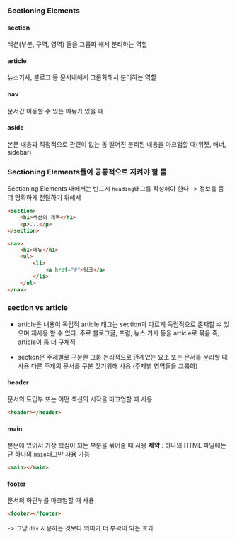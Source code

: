### Sectioning Elements
#### section 
섹션(부분, 구역, 영역) 들을 그룹화 해서 분리하는 역할


#### article 
뉴스기사, 블로그 등 문서내에서 그룹화해서 분리하는 역할


#### nav 
문서간 이동할 수 있는 메뉴가 있을 때


#### aside 
본문 내용과 직접적으로 관련이 없는 동 떨어진 분리된 내용을 마크업할 때(위젯, 배너, sidebar)

### Sectioning Elements들이 공통적으로 지켜야 할 룰
Sectioning Elements 내에서는 반드시 `heading`태그를 작성해야 한다
-> 정보를 좀 더 명확하게 전달하기 위해서

```HTML
<section>
    <h1>섹션의 제목</h1>
    <p>...</p>
</section>

<nav>
    <h1>메뉴</h1>
    <ul>
        <li>
            <a href="#">링크</a>
        </li>
    </ul>
</nav>
```

### section vs article
- article은 내용이 독립적
article 태그는 section과 다르게 독립적으로 존재할 수 있으며 재사용 할 수 있다. 주로 블로그글, 포럼, 뉴스 기사 등을 article로 묶음
즉, article이 좀 더 구체적


- section은 주제별로 구분한 그룹
논리적으로 관계있는 요소 또는 문서를 분리할 때 사용
다른 주제의 문서를 구분 짓기위해 사용 (주제별 영역들을 그룹화)


#### header
문서의 도입부 또는 어떤 섹션의 시작을 마크업할 때 사용
```HTML
<header></header>
```

#### main
본문에 있어서 가장 핵심이 되는 부분을 묶어줄 때 사용
**제약** : 하나의 HTML 파일에는 단 하나의 `main`태그만 사용 가능
```HTML
<main></main>
```

#### footer 
문서의 하단부를 마크업할 때 사용
```HTML
<footer></footer>
```

-> 그냥 `div` 사용하는 것보다 의미가 더 부곽이 되는 효과